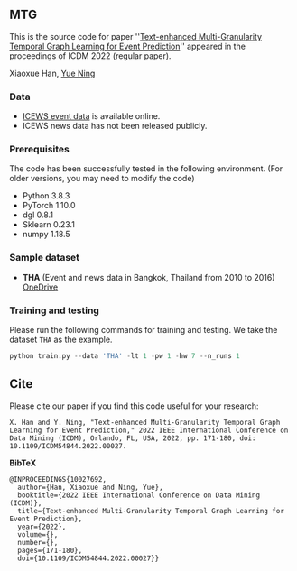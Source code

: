 ## MTG
This is the source code for paper ''[Text-enhanced Multi-Granularity Temporal Graph
Learning for Event Prediction](https://ieeexplore.ieee.org/document/10027692)'' appeared in the proceedings of ICDM 2022 (regular paper). 

Xiaoxue Han, [Yue Ning](https://yue-ning.github.io/)

### Data
- [ICEWS event data](https://dataverse.harvard.edu/dataset.xhtml?persistentId=doi:10.7910/DVN/28075 "ICEWS event data") is available online.
- ICEWS news data has not been released publicly. 

### Prerequisites
The code has been successfully tested in the following environment. (For older versions, you may need to modify the code)
- Python 3.8.3
- PyTorch 1.10.0
- dgl 0.8.1
- Sklearn 0.23.1
- numpy 1.18.5

### Sample dataset
- **THA** (Event and news data in Bangkok, Thailand from 2010 to 2016) [OneDrive](https://stevens0-my.sharepoint.com/:f:/g/personal/xhan26_stevens_edu/Eoyh5QyFRjxLivWLB7ejJlMB_zVOuJgBPdBfTXMYQEX7hw)

### Training and testing
Please run the following commands for training and testing. We take the dataset `THA` as the example.
```python
python train.py --data 'THA' -lt 1 -pw 1 -hw 7 --n_runs 1 
```
## Cite

Please cite our paper if you find this code useful for your research:

```
X. Han and Y. Ning, "Text-enhanced Multi-Granularity Temporal Graph Learning for Event Prediction," 2022 IEEE International Conference on Data Mining (ICDM), Orlando, FL, USA, 2022, pp. 171-180, doi: 10.1109/ICDM54844.2022.00027.
```

**BibTeX**
```
@INPROCEEDINGS{10027692,
  author={Han, Xiaoxue and Ning, Yue},
  booktitle={2022 IEEE International Conference on Data Mining (ICDM)}, 
  title={Text-enhanced Multi-Granularity Temporal Graph Learning for Event Prediction}, 
  year={2022},
  volume={},
  number={},
  pages={171-180},
  doi={10.1109/ICDM54844.2022.00027}}

```
